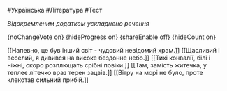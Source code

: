 #Українська #Література #Тест

*Відокремленим додатком ускладнено речення*

{noChangeVote on}
{hideProgress on}
{shareEnable off}
{hideCount on}

[[Напевно, це був інший світ - чудовий невідомий храм.]]
[[Щасливий і веселий, я дивився на високе бездонне небо.]]
[[Тихі конвалії, білі і ніжні, скоро розплющать срібні повіки.]]
[[Там, замість житечка, у теплеє літечко враз терен зацвів.]]
[[Вітру на морі не було, проте клекотав сильний прибій.]]
